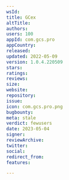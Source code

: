 ```yaml
---
wsId: 
title: GCex
altTitle: 
authors: 
users: 100
appId: com.gcs.pro
appCountry: 
released: 
updated: 2022-05-09
version: 1.0.4.220509
stars: 
ratings: 
reviews: 
size: 
website: 
repository: 
issue: 
icon: com.gcs.pro.png
bugbounty: 
meta: stale
verdict: fewusers
date: 2023-05-04
signer: 
reviewArchive: 
twitter: 
social: 
redirect_from: 
features: 

---
```


